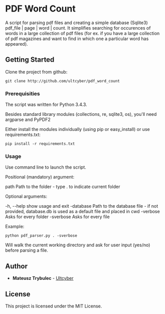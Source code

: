 # PDF Word Count

A script for parsing pdf files and creating a simple database (Sqlite3) pdf_file | page | word | count. It simplifies searching for occurences of words in a large collection of pdf files (for ex. if you have a large collection of pdf magazines and want to find in which one a particular word has appeared).

## Getting Started

Clone the project from github:

```
git clone http://github.com/ultcyber/pdf_word_count
```

### Prerequisities

The script was written for Python 3.4.3.

Besides standard library modules (collections, re, sqlite3, os), you'll need argparse and PyPDF2

Either install the modules individually (using pip or easy_install) or use requirements.txt:
```
pip install -r requirements.txt
```

### Usage

Use command line to launch the script.

Positional (mandatory) argument:

path
	Path to the folder - type . to indicate current folder

Optional arguments:

-h, --help
	show usage and exit
-database 
	Path to the database file - if not provided, database.db is used as a default file and placed in cwd
-verbose
	Asks for every folder
-sverbose
	Asks for every file

Example:

```
python pdf_parser.py . -sverbose
```

Will walk the current working directory and ask for user input (yes/no) before parsing a file.


## Author

* **Mateusz Trybulec** - [Ultcyber](https://github.com/ultcyber)

## License

This project is licensed under the MIT License.

